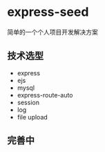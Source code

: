 # express-seed
简单的一个个人项目开发解决方案

## 技术选型

- express
- ejs
- mysql
- express-route-auto
- session
- log
- file upload

## 完善中